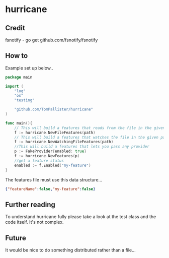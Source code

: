 # hurricane

## Credit

fsnotify - go get github.com/fsnotify/fsnotify

## How to

Example set up below..

```go
package main

import (
	"log"
	"os"
	"testing"

	"github.com/TomPallister/hurricane"
)

func main(){
    // This will build a features that reads from the file in the given path
    f := hurricane.NewFileFeatures(path)
    // This will build a features that watches the file in the given path
	f := hurricane.NewWatchingFileFeatures(path)
    //This will build a features that lets you pass any provider
	p := FakeProvider{enabled: true}
	f := hurricane.NewFeatures(p)
    //get a feature status
	enabled := f.Enabled("my-feature")
}

```

The features file must use this data structure...

```json
{"featureName":false,"my-feature":false}
```

## Further reading
To understand hurricane fully please take a look at the test class and the code itself. It's not complex.

## Future
It would be nice to do something distributed rather than a file...